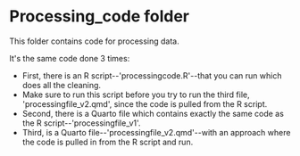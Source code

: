# Processing_code folder

This folder contains code for processing data.

It's the same code done 3 times:

* First, there is an R script--'processingcode.R'--that you can run which does all the cleaning.
*  Make sure to run this script before you try to run the third file, 'processingfile_v2.qmd', since the code is pulled from the R script.
* Second, there is a Quarto file which contains exactly the same code as the R script--'processingfile_v1'.
* Third, is a Quarto file--'processingfile_v2.qmd'--with an approach where the code is pulled in from the R script and run.



